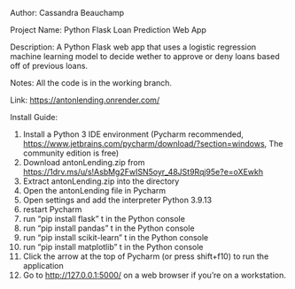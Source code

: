 Author: Cassandra Beauchamp

Project Name: Python Flask Loan Prediction Web App

Description: A Python Flask web app that uses a logistic regression machine learning model to decide wether to approve or deny loans based off of previous loans. 

Notes: All the code is in the working branch.

Link: https://antonlending.onrender.com/

Install Guide: 
1. Install a Python 3 IDE environment (Pycharm recommended, https://www.jetbrains.com/pycharm/download/?section=windows, The community edition is free)
2. Download antonLending.zip from https://1drv.ms/u/s!AsbMg2FwISN5oyr_48JSt9Rqj95e?e=oXEwkh
3. Extract antonLending.zip into the directory
4. Open the antonLending file in Pycharm
5. Open settings and add the interpreter Python 3.9.13
6. restart Pycharm
7. run “pip install flask” t in the Python console
8. run “pip install pandas” t in the Python console
9. run “pip install scikit-learn” t in the Python console
10. run “pip install matplotlib” t in the Python console
11. Click the arrow at the top of Pycharm (or press shift+f10) to run the application
12. Go to http://127.0.0.1:5000/ on a web browser if you’re on a workstation.
